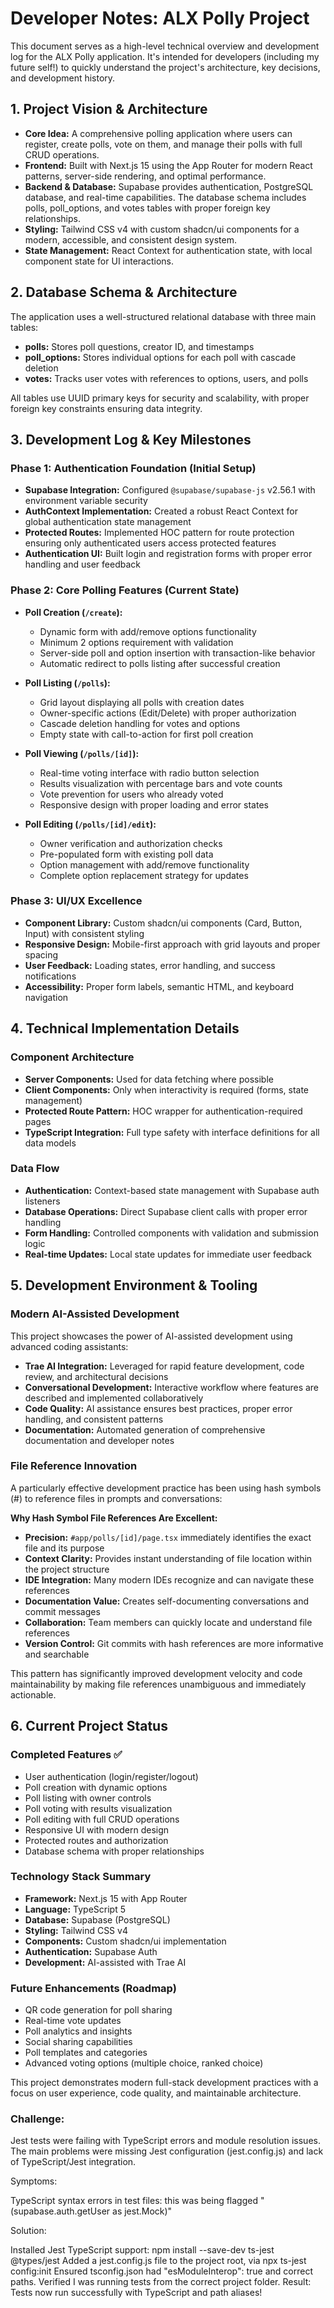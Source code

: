 # Developer Notes: ALX Polly Project

This document serves as a high-level technical overview and development log for the ALX Polly application. It's intended for developers (including my future self!) to quickly understand the project's architecture, key decisions, and development history.

## 1. Project Vision & Architecture

-   **Core Idea:** A comprehensive polling application where users can register, create polls, vote on them, and manage their polls with full CRUD operations.
-   **Frontend:** Built with Next.js 15 using the App Router for modern React patterns, server-side rendering, and optimal performance.
-   **Backend & Database:** Supabase provides authentication, PostgreSQL database, and real-time capabilities. The database schema includes polls, poll_options, and votes tables with proper foreign key relationships.
-   **Styling:** Tailwind CSS v4 with custom shadcn/ui components for a modern, accessible, and consistent design system.
-   **State Management:** React Context for authentication state, with local component state for UI interactions.

## 2. Database Schema & Architecture

The application uses a well-structured relational database with three main tables:

-   **polls:** Stores poll questions, creator ID, and timestamps
-   **poll_options:** Stores individual options for each poll with cascade deletion
-   **votes:** Tracks user votes with references to options, users, and polls

All tables use UUID primary keys for security and scalability, with proper foreign key constraints ensuring data integrity.

## 3. Development Log & Key Milestones

### Phase 1: Authentication Foundation (Initial Setup)

-   **Supabase Integration:** Configured `@supabase/supabase-js` v2.56.1 with environment variable security
-   **AuthContext Implementation:** Created a robust React Context for global authentication state management
-   **Protected Routes:** Implemented HOC pattern for route protection ensuring only authenticated users access protected features
-   **Authentication UI:** Built login and registration forms with proper error handling and user feedback

### Phase 2: Core Polling Features (Current State)

-   **Poll Creation (`/create`):** 
    -   Dynamic form with add/remove options functionality
    -   Minimum 2 options requirement with validation
    -   Server-side poll and option insertion with transaction-like behavior
    -   Automatic redirect to polls listing after successful creation

-   **Poll Listing (`/polls`):**
    -   Grid layout displaying all polls with creation dates
    -   Owner-specific actions (Edit/Delete) with proper authorization
    -   Cascade deletion handling for votes and options
    -   Empty state with call-to-action for first poll creation

-   **Poll Viewing (`/polls/[id]`):**
    -   Real-time voting interface with radio button selection
    -   Results visualization with percentage bars and vote counts
    -   Vote prevention for users who already voted
    -   Responsive design with proper loading and error states

-   **Poll Editing (`/polls/[id]/edit`):**
    -   Owner verification and authorization checks
    -   Pre-populated form with existing poll data
    -   Option management with add/remove functionality
    -   Complete option replacement strategy for updates

### Phase 3: UI/UX Excellence

-   **Component Library:** Custom shadcn/ui components (Card, Button, Input) with consistent styling
-   **Responsive Design:** Mobile-first approach with grid layouts and proper spacing
-   **User Feedback:** Loading states, error handling, and success notifications
-   **Accessibility:** Proper form labels, semantic HTML, and keyboard navigation

## 4. Technical Implementation Details

### Component Architecture
-   **Server Components:** Used for data fetching where possible
-   **Client Components:** Only when interactivity is required (forms, state management)
-   **Protected Route Pattern:** HOC wrapper for authentication-required pages
-   **TypeScript Integration:** Full type safety with interface definitions for all data models

### Data Flow
-   **Authentication:** Context-based state management with Supabase auth listeners
-   **Database Operations:** Direct Supabase client calls with proper error handling
-   **Form Handling:** Controlled components with validation and submission logic
-   **Real-time Updates:** Local state updates for immediate user feedback

## 5. Development Environment & Tooling

### Modern AI-Assisted Development
This project showcases the power of AI-assisted development using advanced coding assistants:

-   **Trae AI Integration:** Leveraged for rapid feature development, code review, and architectural decisions
-   **Conversational Development:** Interactive workflow where features are described and implemented collaboratively
-   **Code Quality:** AI assistance ensures best practices, proper error handling, and consistent patterns
-   **Documentation:** Automated generation of comprehensive documentation and developer notes

### File Reference Innovation
A particularly effective development practice has been using hash symbols (#) to reference files in prompts and conversations:

**Why Hash Symbol File References Are Excellent:**
-   **Precision:** `#app/polls/[id]/page.tsx` immediately identifies the exact file and its purpose
-   **Context Clarity:** Provides instant understanding of file location within the project structure
-   **IDE Integration:** Many modern IDEs recognize and can navigate these references
-   **Documentation Value:** Creates self-documenting conversations and commit messages
-   **Collaboration:** Team members can quickly locate and understand file references
-   **Version Control:** Git commits with hash references are more informative and searchable

This pattern has significantly improved development velocity and code maintainability by making file references unambiguous and immediately actionable.

## 6. Current Project Status

### Completed Features ✅
-   User authentication (login/register/logout)
-   Poll creation with dynamic options
-   Poll listing with owner controls
-   Poll voting with results visualization
-   Poll editing with full CRUD operations
-   Responsive UI with modern design
-   Protected routes and authorization
-   Database schema with proper relationships

### Technology Stack Summary
-   **Framework:** Next.js 15 with App Router
-   **Language:** TypeScript 5
-   **Database:** Supabase (PostgreSQL)
-   **Styling:** Tailwind CSS v4
-   **Components:** Custom shadcn/ui implementation
-   **Authentication:** Supabase Auth
-   **Development:** AI-assisted with Trae AI

### Future Enhancements (Roadmap)
-   QR code generation for poll sharing
-   Real-time vote updates
-   Poll analytics and insights
-   Social sharing capabilities
-   Poll templates and categories
-   Advanced voting options (multiple choice, ranked choice)

This project demonstrates modern full-stack development practices with a focus on user experience, code quality, and maintainable architecture.

### Challenge:
Jest tests were failing with TypeScript errors and module resolution issues. The main problems were missing Jest configuration (jest.config.js) and lack of TypeScript/Jest integration.

Symptoms:

TypeScript syntax errors in test files: this was being flagged "(supabase.auth.getUser as jest.Mock)"

Solution:

Installed Jest TypeScript support: npm install --save-dev ts-jest @types/jest
Added a jest.config.js file to the project root, via npx ts-jest config:init
Ensured tsconfig.json had "esModuleInterop": true and correct paths.
Verified I was running tests from the correct project folder.
Result:
Tests now run successfully with TypeScript and path aliases!


